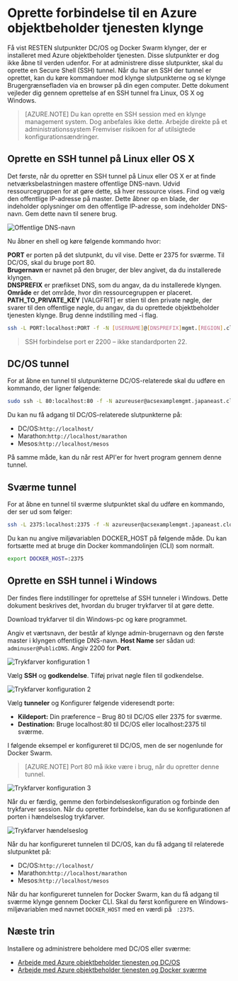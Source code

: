 <properties
   pageTitle="Oprette forbindelse til en Azure objektbeholder tjenesten klynge | Microsoft Azure"
   description="Oprette forbindelse til en Azure objektbeholder tjenesten klynge ved hjælp af en SSH tunnel."
   services="container-service"
   documentationCenter=""
   authors="rgardler"
   manager="timlt"
   editor=""
   tags="acs, azure-container-service"
   keywords="Docker, objektbeholdere, Micro-tjenester, DC/OS, Azure"/>

<tags
   ms.service="container-service"
   ms.devlang="na"
   ms.topic="get-started-article"
   ms.tgt_pltfrm="na"
   ms.workload="na"
   ms.date="09/13/2016"
   ms.author="rogardle"/>


# <a name="connect-to-an-azure-container-service-cluster"></a>Oprette forbindelse til en Azure objektbeholder tjenesten klynge

Få vist RESTEN slutpunkter DC/OS og Docker Swarm klynger, der er installeret med Azure objektbeholder tjenesten. Disse slutpunkter er dog ikke åbne til verden udenfor. For at administrere disse slutpunkter, skal du oprette en Secure Shell (SSH) tunnel. Når du har en SSH der tunnel er oprettet, kan du køre kommandoer mod klynge slutpunkterne og se klynge Brugergrænsefladen via en browser på din egen computer. Dette dokument vejleder dig gennem oprettelse af en SSH tunnel fra Linux, OS X og Windows.

>[AZURE.NOTE] Du kan oprette en SSH session med en klynge management system. Dog anbefales ikke dette. Arbejde direkte på et administrationssystem Fremviser risikoen for af utilsigtede konfigurationsændringer.   

## <a name="create-an-ssh-tunnel-on-linux-or-os-x"></a>Oprette en SSH tunnel på Linux eller OS X

Det første, når du opretter en SSH tunnel på Linux eller OS X er at finde netværksbelastningen mastere offentlige DNS-navn. Udvid ressourcegruppen for at gøre dette, så hver ressource vises. Find og vælg den offentlige IP-adresse på master. Dette åbner op en blade, der indeholder oplysninger om den offentlige IP-adresse, som indeholder DNS-navn. Gem dette navn til senere brug. <br />


![Offentlige DNS-navn](media/pubdns.png)

Nu åbner en shell og køre følgende kommando hvor:

**PORT** er porten på det slutpunkt, du vil vise. Dette er 2375 for sværme. Til DC/OS, skal du bruge port 80.  
**Brugernavn** er navnet på den bruger, der blev angivet, da du installerede klyngen.  
**DNSPREFIX** er præfikset DNS, som du angav, da du installerede klyngen.  
**Område** er det område, hvor din ressourcegruppen er placeret.  
**PATH_TO_PRIVATE_KEY** [VALGFRIT] er stien til den private nøgle, der svarer til den offentlige nøgle, du angav, da du oprettede objektbeholder tjenesten klynge. Brug denne indstilling med -i flag.

```bash
ssh -L PORT:localhost:PORT -f -N [USERNAME]@[DNSPREFIX]mgmt.[REGION].cloudapp.azure.com -p 2200
```
> SSH forbindelse port er 2200 – ikke standardporten 22.

## <a name="dcos-tunnel"></a>DC/OS tunnel

For at åbne en tunnel til slutpunkterne DC/OS-relaterede skal du udføre en kommando, der ligner følgende:

```bash
sudo ssh -L 80:localhost:80 -f -N azureuser@acsexamplemgmt.japaneast.cloudapp.azure.com -p 2200
```

Du kan nu få adgang til DC/OS-relaterede slutpunkterne på:

- DC/OS:`http://localhost/`
- Marathon:`http://localhost/marathon`
- Mesos:`http://localhost/mesos`

På samme måde, kan du når rest API'er for hvert program gennem denne tunnel.

## <a name="swarm-tunnel"></a>Sværme tunnel

For at åbne en tunnel til sværme slutpunktet skal du udføre en kommando, der ser ud som følger:

```bash
ssh -L 2375:localhost:2375 -f -N azureuser@acsexamplemgmt.japaneast.cloudapp.azure.com -p 2200
```

Du kan nu angive miljøvariablen DOCKER_HOST på følgende måde. Du kan fortsætte med at bruge din Docker kommandolinjen (CLI) som normalt.

```bash
export DOCKER_HOST=:2375
```

## <a name="create-an-ssh-tunnel-on-windows"></a>Oprette en SSH tunnel i Windows

Der findes flere indstillinger for oprettelse af SSH tunneler i Windows. Dette dokument beskrives det, hvordan du bruger trykfarver til at gøre dette.

Download trykfarver til din Windows-pc og køre programmet.

Angiv et værtsnavn, der består af klynge admin-brugernavn og den første master i klyngen offentlige DNS-navn. **Host Name** ser sådan ud: `adminuser@PublicDNS`. Angiv 2200 for **Port**.

![Trykfarver konfiguration 1](media/putty1.png)

Vælg **SSH** og **godkendelse**. Tilføj privat nøgle filen til godkendelse.

![Trykfarver konfiguration 2](media/putty2.png)

Vælg **tunneler** og Konfigurer følgende videresendt porte:
- **Kildeport:** Din præference – Brug 80 til DC/OS eller 2375 for sværme.
- **Destination:** Bruge localhost:80 til DC/OS eller localhost:2375 til sværme.

I følgende eksempel er konfigureret til DC/OS, men de ser nogenlunde for Docker Swarm.

>[AZURE.NOTE] Port 80 må ikke være i brug, når du opretter denne tunnel.

![Trykfarver konfiguration 3](media/putty3.png)

Når du er færdig, gemme den forbindelseskonfiguration og forbinde den trykfarver session. Når du opretter forbindelse, kan du se konfigurationen af porten i hændelseslog trykfarver.

![Trykfarver hændelseslog](media/putty4.png)

Når du har konfigureret tunnelen til DC/OS, kan du få adgang til relaterede slutpunktet på:

- DC/OS:`http://localhost/`
- Marathon:`http://localhost/marathon`
- Mesos:`http://localhost/mesos`

Når du har konfigureret tunnelen for Docker Swarm, kan du få adgang til sværme klynge gennem Docker CLI. Skal du først konfigurere en Windows-miljøvariablen med navnet `DOCKER_HOST` med en værdi på ` :2375`.

## <a name="next-steps"></a>Næste trin

Installere og administrere beholdere med DC/OS eller sværme:

- [Arbejde med Azure objektbeholder tjenesten og DC/OS](container-service-mesos-marathon-rest.md)
- [Arbejde med Azure objektbeholder tjenesten og Docker sværme](container-service-docker-swarm.md)

